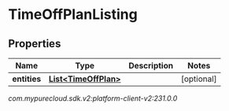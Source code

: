 # TimeOffPlanListing


## Properties

| Name | Type | Description | Notes |
| ------------ | ------------- | ------------- | ------------- |
| **entities** | [**List&lt;TimeOffPlan&gt;**](TimeOffPlan) |  |  [optional] |




_com.mypurecloud.sdk.v2:platform-client-v2:231.0.0_
